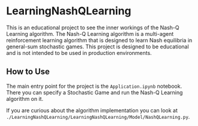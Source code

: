 # LearningNashQLearning

This is an educational project to see the inner workings of the Nash-Q Learning algorithm. The Nash-Q Learning algorithm is a multi-agent reinforcement learning algorithm that is designed to learn Nash equilibria in general-sum stochastic games. This project is designed to be educational and is not intended to be used in production environments.

## How to Use

The main entry point for the project is the `Application.ipynb` notebook. There you can specify a Stochastic Game and run the Nash-Q Learning algorithm on it.

If you are curious about the algorithm implementation you can look at `./LearningNashQLearning/LearningNashQLearning/Model/NashQLearning.py`.
